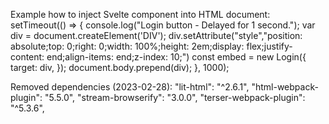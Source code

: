 Example how to inject Svelte component into HTML document:
      setTimeout(() => {
        console.log("Login button - Delayed for 1 second.");
        var div = document.createElement('DIV');
        div.setAttribute("style","position: absolute;top: 0;right: 0;width: 100%;height: 2em;display: flex;justify-content: end;align-items: end;z-index: 10;")
        const embed = new Login({
          target: div,
        });
        document.body.prepend(div);
      }, 1000);

Removed dependencies (2023-02-28):
    "lit-html": "^2.6.1",
    "html-webpack-plugin": "5.5.0",
    "stream-browserify": "3.0.0",
    "terser-webpack-plugin": "^5.3.6",